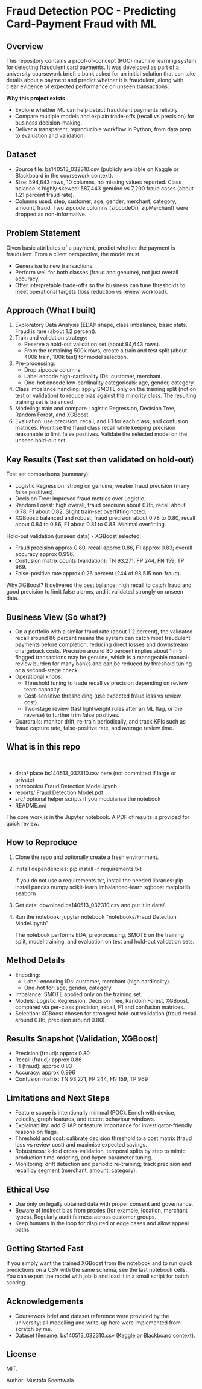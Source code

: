 # Fraud Detection POC - Predicting Card-Payment Fraud with ML

## Overview
This repository contains a proof-of-concept (POC) machine learning system for detecting fraudulent card payments. It was developed as part of a university coursework brief: a bank asked for an initial solution that can take details about a payment and predict whether it is fraudulent, along with clear evidence of expected performance on unseen transactions.

**Why this project exists**
- Explore whether ML can help detect fraudulent payments reliably.
- Compare multiple models and explain trade-offs (recall vs precision) for business decision-making.
- Deliver a transparent, reproducible workflow in Python, from data prep to evaluation and validation.

## Dataset
- Source file: bs140513_032310.csv (publicly available on Kaggle or Blackboard in the coursework context).
- Size: 594,643 rows, 10 columns, no missing values reported. Class balance is highly skewed: 587,443 genuine vs 7,200 fraud cases (about 1.21 percent fraud rate).
- Columns used: step, customer, age, gender, merchant, category, amount, fraud.
  Two zipcode columns (zipcodeOri, zipMerchant) were dropped as non-informative.

## Problem Statement
Given basic attributes of a payment, predict whether the payment is fraudulent. From a client perspective, the model must:
- Generalise to new transactions.
- Perform well for both classes (fraud and genuine), not just overall accuracy.
- Offer interpretable trade-offs so the business can tune thresholds to meet operational targets (loss reduction vs review workload).

## Approach (What I built)
1. Exploratory Data Analysis (EDA): shape, class imbalance, basic stats. Fraud is rare (about 1.2 percent).
2. Train and validation strategy:
   - Reserve a hold-out validation set (about 94,643 rows).
   - From the remaining 500k rows, create a train and test split (about 400k train, 100k test) for model selection.
3. Pre-processing:
   - Drop zipcode columns.
   - Label encode high-cardinality IDs: customer, merchant.
   - One-hot encode low-cardinality categoricals: age, gender, category.
4. Class imbalance handling: apply SMOTE only on the training split (not on test or validation) to reduce bias against the minority class. The resulting training set is balanced.
5. Modeling: train and compare Logistic Regression, Decision Tree, Random Forest, and XGBoost.
6. Evaluation: use precision, recall, and F1 for each class, and confusion matrices. Prioritise the fraud class recall while keeping precision reasonable to limit false positives. Validate the selected model on the unseen hold-out set.

## Key Results (Test set then validated on hold-out)
Test set comparisons (summary):
- Logistic Regression: strong on genuine, weaker fraud precision (many false positives).
- Decision Tree: improved fraud metrics over Logistic.
- Random Forest: high overall, fraud precision about 0.85, recall about 0.78, F1 about 0.82. Slight train-set overfitting noted.
- XGBoost: balanced and robust; fraud precision about 0.78 to 0.80, recall about 0.84 to 0.86, F1 about 0.81 to 0.83. Minimal overfitting.

Hold-out validation (unseen data) - XGBoost selected:
- Fraud precision approx 0.80, recall approx 0.86, F1 approx 0.83; overall accuracy approx 0.996.
- Confusion matrix counts (validation): TN 93,271, FP 244, FN 159, TP 969.
- False-positive rate approx 0.26 percent (244 of 93,515 non-fraud).

Why XGBoost? It delivered the best balance: high recall to catch fraud and good precision to limit false alarms, and it validated strongly on unseen data.

## Business View (So what?)
- On a portfolio with a similar fraud rate (about 1.2 percent), the validated recall around 86 percent means the system can catch most fraudulent payments before completion, reducing direct losses and downstream chargeback costs. Precision around 80 percent implies about 1 in 5 flagged transactions may be genuine, which is a manageable manual-review burden for many banks and can be reduced by threshold tuning or a second-stage check.
- Operational knobs:
  - Threshold tuning to trade recall vs precision depending on review team capacity.
  - Cost-sensitive thresholding (use expected fraud loss vs review cost).
  - Two-stage review (fast lightweight rules after an ML flag, or the reverse) to further trim false positives.
- Guardrails: monitor drift, re-train periodically, and track KPIs such as fraud capture rate, false-positive rate, and average review time.

## What is in this repo
.
- data/                  place bs140513_032310.csv here (not committed if large or private)
- notebooks/             Fraud Detection Model.ipynb
- reports/               Fraud Detection Model.pdf
- src/                   optional helper scripts if you modularise the notebook
- README.md

The core work is in the Jupyter notebook. A PDF of results is provided for quick review.

## How to Reproduce
1. Clone the repo and optionally create a fresh environment.
2. Install dependencies:
   pip install -r requirements.txt

   If you do not use a requirements.txt, install the needed libraries:
   pip install pandas numpy scikit-learn imbalanced-learn xgboost matplotlib seaborn

3. Get data: download bs140513_032310.csv and put it in data/.
4. Run the notebook:
   jupyter notebook "notebooks/Fraud Detection Model.ipynb"

   The notebook performs EDA, preprocessing, SMOTE on the training split, model training, and evaluation on test and hold-out validation sets.

## Method Details
- Encoding:
  - Label-encoding IDs: customer, merchant (high cardinality).
  - One-hot for: age, gender, category.
- Imbalance: SMOTE applied only on the training set.
- Models: Logistic Regression, Decision Tree, Random Forest, XGBoost, compared via per-class precision, recall, F1 and confusion matrices.
- Selection: XGBoost chosen for strongest hold-out validation (fraud recall around 0.86, precision around 0.80).

## Results Snapshot (Validation, XGBoost)
- Precision (fraud): approx 0.80
- Recall (fraud): approx 0.86
- F1 (fraud): approx 0.83
- Accuracy: approx 0.996
- Confusion matrix: TN 93,271, FP 244, FN 159, TP 969

## Limitations and Next Steps
- Feature scope is intentionally minimal (POC). Enrich with device, velocity, graph features, and recent behaviour windows.
- Explainability: add SHAP or feature importance for investigator-friendly reasons on flags.
- Threshold and cost: calibrate decision threshold to a cost matrix (fraud loss vs review cost) and maximise expected savings.
- Robustness: k-fold cross-validation, temporal splits by step to mimic production time-ordering, and hyper-parameter tuning.
- Monitoring: drift detection and periodic re-training; track precision and recall by segment (merchant, amount, category).

## Ethical Use
- Use only on legally obtained data with proper consent and governance.
- Beware of indirect bias from proxies (for example, location, merchant types). Regularly audit fairness across customer groups.
- Keep humans in the loop for disputed or edge cases and allow appeal paths.

## Getting Started Fast
If you simply want the trained XGBoost from the notebook and to run quick predictions on a CSV with the same schema, see the last notebook cells. You can export the model with joblib and load it in a small script for batch scoring.

## Acknowledgements
- Coursework brief and dataset reference were provided by the university; all modelling and write-up here were implemented from scratch by me.
- Dataset filename: bs140513_032310.csv (Kaggle or Blackboard context).

## License
MIT.

Author: Mustafa Scentwala
